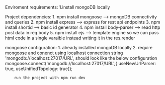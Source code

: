 
Enviroment requirements:
    1.install mongoDB locally

Project dependencies:
    1. npm install mongoose     --> mongoDB connectivity and queries
    2. npm install express      --> express for rest api endpoints
    3. npm install shortid      --> basic id generator
    4. npm install body-parser  --> read http post data in req.body
    5. npm install ejs          --> template engine so we can pass html code in a single varaible instead writing it in the res.render


mongoose configuration:
    1. already installed mongoDB locally
    2. require mongoose and conenct using localhost connection string 'mongodb://localhost:27017/URL', should look like the below configuration
        mongoose.connect('mongodb://localhost:27017/URL',{
        useNewUrlParser: true, useUnifiedTopology: true});
        
        
        run the project with npm run dev
    
